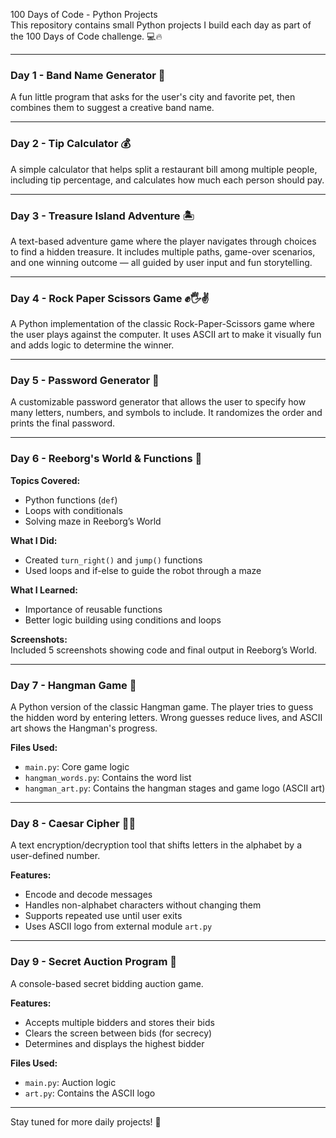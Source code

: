 100 Days of Code - Python Projects  
This repository contains small Python projects I build each day as part of the 100 Days of Code challenge. 💻🔥

---

### Day 1 - Band Name Generator 🎸  
A fun little program that asks for the user's city and favorite pet, then combines them to suggest a creative band name.

---

### Day 2 - Tip Calculator 💰  
A simple calculator that helps split a restaurant bill among multiple people, including tip percentage, and calculates how much each person should pay.

---

### Day 3 - Treasure Island Adventure 🏝️  
A text-based adventure game where the player navigates through choices to find a hidden treasure. It includes multiple paths, game-over scenarios, and one winning outcome — all guided by user input and fun storytelling.

---

### Day 4 - Rock Paper Scissors Game ✊🖐️✌️  
A Python implementation of the classic Rock-Paper-Scissors game where the user plays against the computer. It uses ASCII art to make it visually fun and adds logic to determine the winner.

---

### Day 5 - Password Generator 🔐  
A customizable password generator that allows the user to specify how many letters, numbers, and symbols to include. It randomizes the order and prints the final password.

---

### Day 6 - Reeborg's World & Functions 🤖  

**Topics Covered:**
- Python functions (`def`)
- Loops with conditionals
- Solving maze in Reeborg’s World

**What I Did:**
- Created `turn_right()` and `jump()` functions  
- Used loops and if-else to guide the robot through a maze  

**What I Learned:**
- Importance of reusable functions  
- Better logic building using conditions and loops  

**Screenshots:**  
Included 5 screenshots showing code and final output in Reeborg’s World.

---

### Day 7 - Hangman Game 🎯  
A Python version of the classic Hangman game. The player tries to guess the hidden word by entering letters. Wrong guesses reduce lives, and ASCII art shows the Hangman's progress.

**Files Used:**
- `main.py`: Core game logic  
- `hangman_words.py`: Contains the word list  
- `hangman_art.py`: Contains the hangman stages and game logo (ASCII art)

---

### Day 8 - Caesar Cipher 🔁🔐  
A text encryption/decryption tool that shifts letters in the alphabet by a user-defined number.

**Features:**
- Encode and decode messages  
- Handles non-alphabet characters without changing them  
- Supports repeated use until user exits  
- Uses ASCII logo from external module `art.py`

---

### Day 9 - Secret Auction Program 🤑  
A console-based secret bidding auction game.

**Features:**
- Accepts multiple bidders and stores their bids  
- Clears the screen between bids (for secrecy)  
- Determines and displays the highest bidder  

**Files Used:**
- `main.py`: Auction logic  
- `art.py`: Contains the ASCII logo

---

Stay tuned for more daily projects! 🚀
